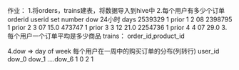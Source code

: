 作业：
1.将orders，trains建表，将数据导入到hive中
2.每个用户有多少个订单
orderid userid set    number   dow      24小时  days
2539329 1       prior   1       2       08
2398795 1       prior   2       3       07      15.0
473747  1       prior   3       3       12      21.0
2254736 1       prior   4       4       07      29.0
3.每个用户一个订单平均是多少商品
trains：
order_id,product_id

4.dow => day of week
每个用户在一周中的购买订单的分布(列转行)
user_id dow_0 dow_1 ....dow_6
1			0   2			1